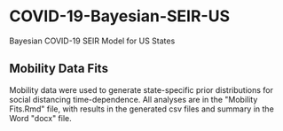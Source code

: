 # COVID-19-Bayesian-SEIR-US
Bayesian COVID-19 SEIR Model for US States

## Mobility Data Fits

Mobility data were used to generate state-specific prior distributions for social distancing time-dependence. All analyses are in the "Mobility Fits.Rmd" file, with results in the generated csv files and summary in the Word "docx" file.

